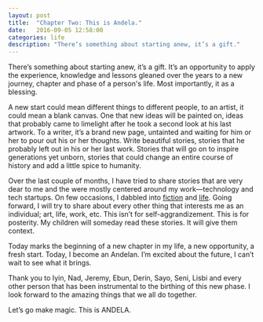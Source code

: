 ```yaml
---
layout: post
title:  "Chapter Two: This is Andela."
date:   2016-09-05 12:58:00
categories: life
description: "There’s something about starting anew, it’s a gift."
---
```

There’s something about starting anew, it’s a gift. It’s an opportunity to apply the experience, knowledge and lessons gleaned over the years to a new journey, chapter and phase of a person's life. Most importantly, it as a blessing. 

A new start could mean different things to different people, to an artist, it could mean a blank canvas. One that new ideas will be painted on, ideas that probably came to limelight after he took a second look at his last artwork. To a writer, it’s a brand new page, untainted and waiting for him or her to pour out his or her thoughts. Write beautiful stories, stories that he probably left out in his or her last work. Stories that will go on to inspire generations yet unborn, stories that could change an entire course of history and add a little spice to humanity. 

Over the last couple of months, I have tried to share stories that are very dear to me and the were mostly centered around my work—technology and tech startups. On few occasions, I dabbled into [fiction](http://cyberomin.github.io/fiction/2016/04/10/the-dinner.html) and [life](http://cyberomin.github.io/life/2016/08/22/mama.html). Going forward, I will try to share about every other thing that interests me as an individual; art, life, work, etc. This isn’t for self-aggrandizement. This is for posterity. My children will someday read these stories. It will give them context.

Today marks the beginning of a new chapter in my life, a new opportunity, a fresh start. Today, I become an Andelan. I’m excited about the future, I can’t wait to see what it brings.

Thank you to Iyin, Nad, Jeremy, Ebun, Derin, Sayo, Seni, Lisbi and every other person that has been instrumental to the birthing of this new phase. I look forward to the amazing things that we all do together.

Let’s go make magic. This is ANDELA.